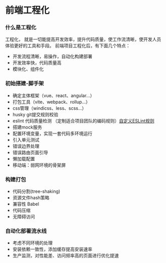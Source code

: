 # 前端工程化

### 什么是工程化
 工程化， 就是一切能提高开发效率，提升代码质量，使工作流清晰，使开发人员体验更好的工具和手段。
 前端项目工程化后，有下面几个特点：
 - 开发流程清晰，易操作，自动化构建部署
 - 开发效率快，代码质量高
 - 模块化、组件化

### 初始搭建-脚手架
 - 确定主体框架（vue、react、angular...）
 - 打包工具（vite、webpack、rollup...）
 - css管理（windicss、less、scss...）
 - husky git提交规则校验
 - eslint 代码质量检测 （定制适合项目团队的编码规则）[自定义ESLint规则](./eslint.md)
 - 搭建mock服务
 - 配置环境变量，实现一套代码多环境运行
 - 引入单元测试
 - 错误边界处理
 - 错误路由页面引导
 - 懒加载配置
 - 移动端：弱网环境的骨架屏

### 构建打包
 - 代码分割(tree-shaking)
 - 资源文件hash策略
 - 兼容性 Babel
 - 代码压缩
 - 无障碍访问

### 自动化部署流水线
 - 考虑不同环境的处理
 - 安装依赖一致性，添加缓存提高安装速率
 - 生产监测，对性能差、访问频率高的页面进行优化提速